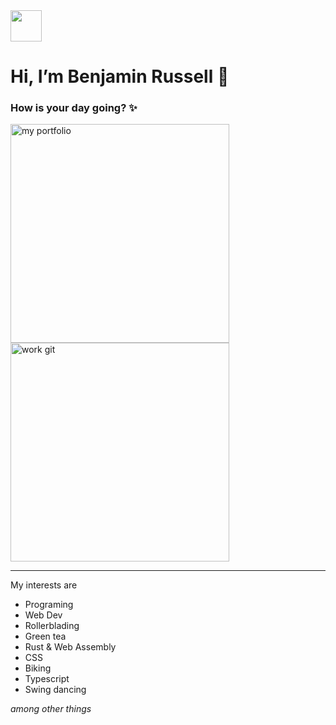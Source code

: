 <img src="https://res.cloudinary.com/dzjvh0z3f/image/upload/v1633465311/branding/icon_svg_jyjxc9.svg" width="50" />

#  Hi, I’m Benjamin Russell 👋
### How is your day going? ✨
[<img src="https://res.cloudinary.com/dzjvh0z3f/image/upload/v1633451102/github_readme_assets/portfolio_button_ywnrfq.svg" alt="my portfolio" width="350" />](https://www.portfolio.benjaminrussell.me/)[<img src="https://res.cloudinary.com/dzjvh0z3f/image/upload/v1633451101/github_readme_assets/work_button_nmqowj.svg" alt="work git" width="350"/>](https://github.com/br-haa)

*** 
My interests are
- Programing
- Web Dev
- Rollerblading
- Green tea
- Rust & Web Assembly
- CSS
- Biking
- Typescript
- Swing dancing

*among other things*
